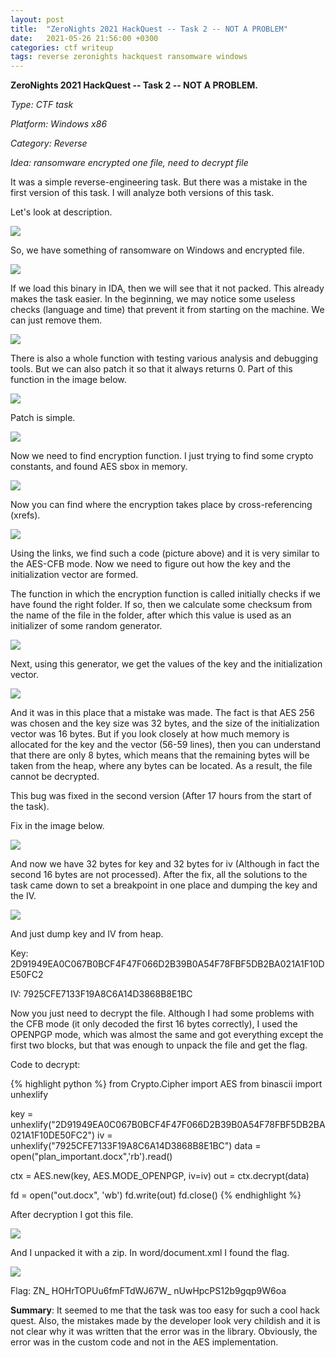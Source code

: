 ```yaml
---
layout: post
title:  "ZeroNights 2021 HackQuest -- Task 2 -- NOT A PROBLEM"
date:   2021-05-26 21:56:00 +0300
categories: ctf writeup
tags: reverse zeronights hackquest ransomware windows
---
```


**ZeroNights 2021 HackQuest -- Task 2 -- NOT A PROBLEM.**

*Type: CTF task*

*Platform: Windows x86*

*Category: Reverse*

*Idea: ransomware encrypted one file, need to decrypt file*

It was a simple reverse-engineering task. But there was a mistake in the
first version of this task. I will analyze both versions of this task.

Let's look at description.

![](/assets/2021-05-26-ZeroNights-HackQuest-Day-2-Not-a-problem/image1.png)

So, we have something of ransomware on Windows and encrypted file.

![](/assets/2021-05-26-ZeroNights-HackQuest-Day-2-Not-a-problem/image2.png)

If we load this binary in IDA, then we will see that it not packed. This
already makes the task easier. In the beginning, we may notice some
useless checks (language and time) that prevent it from starting on the
machine. We can just remove them.

![](/assets/2021-05-26-ZeroNights-HackQuest-Day-2-Not-a-problem/image3.png)

There is also a whole function with testing various analysis and
debugging tools. But we can also patch it so that it always returns 0.
Part of this function in the image below.

![](/assets/2021-05-26-ZeroNights-HackQuest-Day-2-Not-a-problem/image4.png)

Patch is simple.

![](/assets/2021-05-26-ZeroNights-HackQuest-Day-2-Not-a-problem/image5.png)

Now we need to find encryption function. I just trying to find some
crypto constants, and found AES sbox in memory.

![](/assets/2021-05-26-ZeroNights-HackQuest-Day-2-Not-a-problem/image6.png)

Now you can find where the encryption takes place by cross-referencing
(xrefs).

![](/assets/2021-05-26-ZeroNights-HackQuest-Day-2-Not-a-problem/image7.png)

Using the links, we find such a code (picture above) and it is very
similar to the AES-CFB mode. Now we need to figure out how the key and
the initialization vector are formed.

The function in which the encryption function is called initially checks
if we have found the right folder. If so, then we calculate some
checksum from the name of the file in the folder, after which this value
is used as an initializer of some random generator.

![](/assets/2021-05-26-ZeroNights-HackQuest-Day-2-Not-a-problem/image8.png)

Next, using this generator, we get the values of the key and the
initialization vector.

![](/assets/2021-05-26-ZeroNights-HackQuest-Day-2-Not-a-problem/image9.png)

And it was in this place that a mistake was made. The fact is that AES
256 was chosen and the key size was 32 bytes, and the size of the
initialization vector was 16 bytes. But if you look closely at how much
memory is allocated for the key and the vector (56-59 lines), then you
can understand that there are only 8 bytes, which means that the
remaining bytes will be taken from the heap, where any bytes can be
located. As a result, the file cannot be decrypted.

This bug was fixed in the second version (After 17 hours from the start
of the task).

Fix in the image below.

![](/assets/2021-05-26-ZeroNights-HackQuest-Day-2-Not-a-problem/image10.png)

And now we have 32 bytes for key and 32 bytes for iv (Although in fact
the second 16 bytes are not processed). After the fix, all the solutions
to the task came down to set a breakpoint in one place and dumping the
key and the IV.

![](/assets/2021-05-26-ZeroNights-HackQuest-Day-2-Not-a-problem/image11.png)

And just dump key and IV from heap.

Key: 2D91949EA0C067B0BCF4F47F066D2B39B0A54F78FBF5DB2BA021A1F10DE50FC2

IV: 7925CFE7133F19A8C6A14D3868B8E1BC

Now you just need to decrypt the file. Although I had some problems with
the CFB mode (it only decoded the first 16 bytes correctly), I used the
OPENPGP mode, which was almost the same and got everything except the
first two blocks, but that was enough to unpack the file and get the
flag.

Code to decrypt:

{% highlight python %}
from Crypto.Cipher import AES
from binascii import unhexlify

key =
unhexlify(\"2D91949EA0C067B0BCF4F47F066D2B39B0A54F78FBF5DB2BA021A1F10DE50FC2\")
iv = unhexlify(\"7925CFE7133F19A8C6A14D3868B8E1BC\")
data = open(\"plan_important.docx\",\'rb\').read()

ctx = AES.new(key, AES.MODE_OPENPGP, iv=iv)
out = ctx.decrypt(data)

fd = open(\"out.docx\", \'wb\')
fd.write(out)
fd.close()
{% endhighlight %}

After decryption I got this file.

![](/assets/2021-05-26-ZeroNights-HackQuest-Day-2-Not-a-problem/image12.png)

And I unpacked it with a zip. In word/document.xml I found the flag.

![](/assets/2021-05-26-ZeroNights-HackQuest-Day-2-Not-a-problem/image13.png)

Flag: ZN\_ HOHrTOPUu6fmFTdWJ67W\_ nUwHpcPS12b9gqp9W6oa

**Summary**: It seemed to me that the task was too easy for such a cool
hack quest. Also, the mistakes made by the developer look very childish
and it is not clear why it was written that the error was in the
library. Obviously, the error was in the custom code and not in the AES
implementation.
